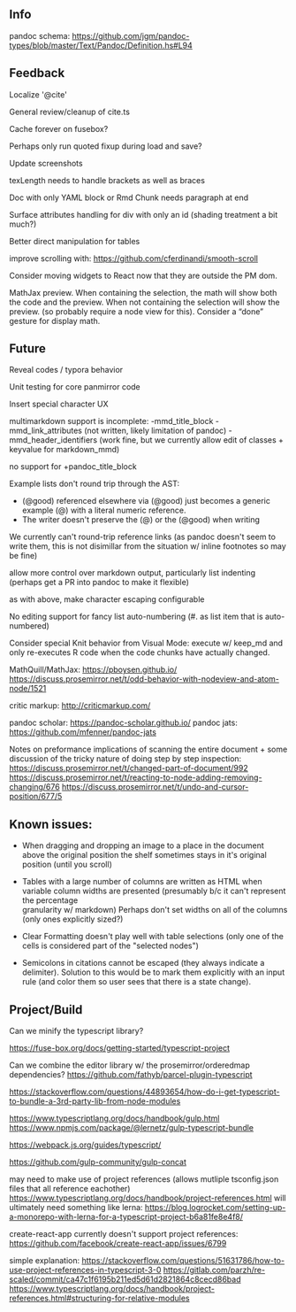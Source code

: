 ## Info

pandoc schema: <https://github.com/jgm/pandoc-types/blob/master/Text/Pandoc/Definition.hs#L94>

## Feedback

Localize '@cite'

General review/cleanup of cite.ts

Cache forever on fusebox?


Perhaps only run quoted fixup during load and save?

Update screenshots

texLength needs to handle brackets as well as braces

Doc with only YAML block or Rmd Chunk needs paragraph at end

Surface attributes handling for div with only an id (shading treatment a bit much?)

Better direct manipulation for tables

improve scrolling with: <https://github.com/cferdinandi/smooth-scroll>

Consider moving widgets to React now that they are outside the PM dom.

MathJax preview. When containing the selection, the math will show both the code and the preview. When not containing the selection will show the preview. (so probably require a node view for this). Consider a “done” gesture for display math.


## Future

Reveal codes / typora behavior

Unit testing for core panmirror code

Insert special character UX

multimarkdown support is incomplete: -mmd\_title\_block -mmd\_link\_attributes (not written, likely limitation of pandoc) -mmd\_header\_identifiers (work fine, but we currently allow edit of classes + keyvalue for markdown\_mmd)

no support for +pandoc\_title\_block

Example lists don't round trip through the AST:
  - (@good) referenced elsewhere via (@good) just becomes a generic example (@) with a literal numeric reference.
  - The writer doesn't preserve the (@) or the (@good) when writing

We currently can't round-trip reference links (as pandoc doesn't seem to write them, this is not disimillar from the situation w/ inline footnotes so may be fine)

allow more control over markdown output, particularly list indenting (perhaps get a PR into pandoc to make it flexible)

as with above, make character escaping configurable

No editing support for fancy list auto-numbering (\#. as list item that is auto-numbered)

Consider special Knit behavior from Visual Mode: execute w/ keep_md and only re-executes R code when the code chunks have actually changed.

MathQuill/MathJax: <https://pboysen.github.io/> <https://discuss.prosemirror.net/t/odd-behavior-with-nodeview-and-atom-node/1521>

critic markup: <http://criticmarkup.com/>

pandoc scholar: <https://pandoc-scholar.github.io/> pandoc jats: <https://github.com/mfenner/pandoc-jats>

Notes on preformance implications of scanning the entire document + some discussion of the tricky nature of doing step by step inspection: <https://discuss.prosemirror.net/t/changed-part-of-document/992> <https://discuss.prosemirror.net/t/reacting-to-node-adding-removing-changing/676> <https://discuss.prosemirror.net/t/undo-and-cursor-position/677/5>

## Known issues:

- When dragging and dropping an image to a place in the document above the original position the shelf sometimes
  stays in it's original position (until you scroll)

- Tables with a large number of columns are written as HTML when variable column widths are presented (presumably b/c it can't represent the percentage    
  granularity w/ markdown) Perhaps don't set widths on all of the columns (only ones explicitly sized?)

- Clear Formatting doesn't play well with table selections (only one of the cells is considered part of the "selected nodes")

- Semicolons in citations cannot be escaped (they always indicate a delimiter). Solution to this would be
  to mark them explicitly with an input rule (and color them so user sees that there is a state change).

## Project/Build

Can we minify the typescript library?

<https://fuse-box.org/docs/getting-started/typescript-project>

Can we combine the editor library w/ the prosemirror/orderedmap dependencies? <https://github.com/fathyb/parcel-plugin-typescript>

<https://stackoverflow.com/questions/44893654/how-do-i-get-typescript-to-bundle-a-3rd-party-lib-from-node-modules>

<https://www.typescriptlang.org/docs/handbook/gulp.html> <https://www.npmjs.com/package/@lernetz/gulp-typescript-bundle>

<https://webpack.js.org/guides/typescript/>

<https://github.com/gulp-community/gulp-concat>

may need to make use of project references (allows mutliple tsconfig.json files that all reference eachother) <https://www.typescriptlang.org/docs/handbook/project-references.html> will ultimately need something like lerna: <https://blog.logrocket.com/setting-up-a-monorepo-with-lerna-for-a-typescript-project-b6a81fe8e4f8/>

create-react-app currently doesn't support project references: <https://github.com/facebook/create-react-app/issues/6799>

simple explanation: <https://stackoverflow.com/questions/51631786/how-to-use-project-references-in-typescript-3-0> <https://gitlab.com/parzh/re-scaled/commit/ca47c1f6195b211ed5d61d2821864c8cecd86bad> <https://www.typescriptlang.org/docs/handbook/project-references.html#structuring-for-relative-modules>